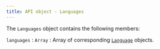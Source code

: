 ```yaml
---
title: API object - Languages
---
```


The `Languages` object contains the following members:

<div class="itemizedlist" markdown="1">

`languages`
:   `Array`
:   Array of corresponding [`Language`](obj-language) objects.

</div>

